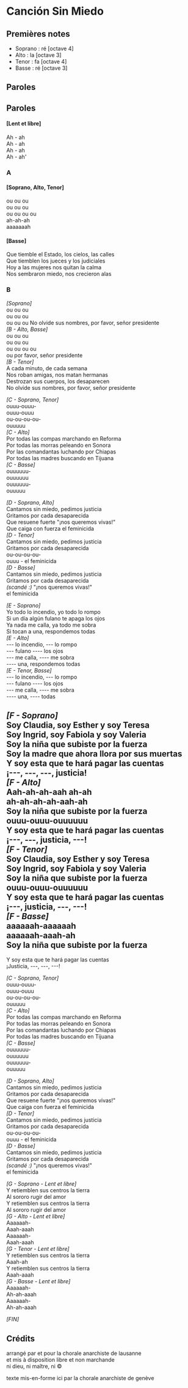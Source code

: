 # Canción Sin Miedo
## Premières notes   
- Soprano : ré [octave 4]    
- Alto : la [octave 3]   
- Tenor : fa [octave 4]   
- Basse : ré [octave 3]    

## Paroles 
## Paroles   
#### [Lent et libre]    
Ah - ah   
Ah - ah   
Ah - ah    
Ah - ah'

### A
#### [Soprano, Alto, Tenor]   
ou ou ou   
ou ou ou   
ou ou ou ou    
ah-ah-ah   
aaaaaaah   
#### [Basse]    
Que tiemble el Estado, los cielos, las calles    
Que tiemblen los jueces y los judiciales    
Hoy a las mujeres nos quitan la calma    
Nos sembraron miedo, nos crecieron alas    
   
### B
*[Soprano]*   
ou ou ou   
ou ou ou   
ou ou ou No olvide sus nombres, por favor, señor presidente   
*[B - Alto, Basse]*   
ou ou ou   
ou ou ou   
ou ou ou ou     
ou por favor, señor presidente   
*[B - Tenor]*   
A cada minuto, de cada semana    
Nos roban amigas, nos matan hermanas     
Destrozan sus cuerpos, los desaparecen    
No olvide sus nombres, por favor, señor presidente   
    
*[C - Soprano, Tenor]*   
ouuu-ouuu-   
ouuu-ouuu   
ou-ou-ou-ou-   
ouuuuu    
*[C - Alto]*   
Por todas las compas marchando en Reforma    
Por todas las morras peleando en Sonora    
Por las comandantas luchando por Chiapas    
Por todas las madres buscando en Tijuana    
*[C - Basse]*   
ouuuuuu-   
ouuuuuu   
ouuuuuu-   
ouuuuu   
   
*[D - Soprano, Alto]*   
Cantamos sin miedo, pedimos justicia     
Gritamos por cada desaparecida    
Que resuene fuerte "¡nos queremos vivas!"    
Que caiga con fuerza el feminicida    
*[D - Tenor]*   
Cantamos sin miedo, pedimos justicia    
Gritamos por cada desaparecida   
ou-ou-ou-ou-   
ouuu - el feminicida   
*[D - Basse]*   
Cantamos sin miedo, pedimos justicia    
Gritamos por cada desaparecida   
*(scandé :)* "¡nos queremos vivas!"   
el feminicida   
   
*[E - Soprano]*   
Yo todo lo incendio, yo todo lo rompo      
Si un día algún fulano te apaga los ojos    
Ya nada me calla, ya todo me sobra    
Si tocan a una, respondemos todas    
*[E - Alto]*   
--- lo incendio, --- lo rompo     
--- fulano ---- los ojos    
--- me calla, ---- me sobra      
---- una, respondemos todas    
*[E - Tenor, Basse]*   
--- lo incendio, --- lo rompo     
--- fulano ---- los ojos    
--- me calla, ---- me sobra     
---- una, ---- todas   
   
*[F - Soprano]*   
Soy Claudia, soy Esther y soy Teresa    
Soy Ingrid, soy Fabiola y soy Valeria    
Soy la niña que subiste por la fuerza    
Soy la madre que ahora llora por sus muertas    
Y soy esta que te hará pagar las cuentas   
¡---, ---, ---, justicia!   
*[F - Alto]*    
Aah-ah-ah-aah ah-ah   
ah-ah-ah-ah-aah-ah   
Soy la niña que subiste por la fuerza   
ouuu-ouuu-ouuuuuu   
Y soy esta que te hará pagar las cuentas   
¡---, ---, justicia, ---!   
*[F - Tenor]*    
Soy Claudia, soy Esther y soy Teresa    
Soy Ingrid, soy Fabiola y soy Valeria    
Soy la niña que subiste por la fuerza  
ouuu-ouuu-ouuuuuu   
Y soy esta que te hará pagar las cuentas   
¡---, justicia, ---, ---!   
*[F - Basse]*   
aaaaaah-aaaaaah   
aaaaaah-aaah-ah   
Soy la niña que subiste por la fuerza   
-------    
Y soy esta que te hará pagar las cuentas   
¡Justicia, ---, ---, ---!      
   
*[C - Soprano, Tenor]*    
ouuu-ouuu-   
ouuu-ouuu   
ou-ou-ou-ou-   
ouuuuu   
*[C - Alto]*    
Por todas las compas marchando en Reforma    
Por todas las morras peleando en Sonora    
Por las comandantas luchando por Chiapas    
Por todas las madres buscando en Tijuana    
*[C - Basse]*   
ouuuuuu-   
ouuuuuu    
ouuuuuu-   
ouuuuu   
   
*[D - Soprano, Alto]*   
Cantamos sin miedo, pedimos justicia    
Gritamos por cada desaparecida    
Que resuene fuerte "¡nos queremos vivas!"    
Que caiga con fuerza el feminicida    
*[D - Tenor]*   
Cantamos sin miedo, pedimos justicia    
Gritamos por cada desaparecida   
ou-ou-ou-ou-   
ouuu - el feminicida    
*[D - Basse]*    
Cantamos sin miedo, pedimos justicia    
Gritamos por cada desaparecida    
*(scandé :)* "¡nos queremos vivas!"    
el feminicida    
    
*[G - Soprano - Lent et libre]*    
Y retiemblen sus centros la tierra      
Al sororo rugir del amor    
Y retiemblen sus centros la tierra    
Al sororo rugir del amor    
*[G - Alto - Lent et libre]*    
Aaaaaah-   
Aaah-aaah   
Aaaaaah-    
Aaah-aaah      
*[G - Tenor - Lent et libre]*    
Y retiemblen sus centros la tierra    
Aaah-ah    
Y retiemblen sus centros la tierra    
Aaah-aaah   
*[G - Basse - Lent et libre]*    
Aaaaaah-   
Ah-ah-aaah   
Aaaaaah-   
Ah-ah-aaah   
   
*[FIN]*     
   
## Crédits    
   
arrangé par et pour la chorale anarchiste de lausanne   
et mis à disposition libre et non marchande   
ni dieu, ni maître, ni ©   
    
texte mis-en-forme ici par la chorale anarchiste de genève    


